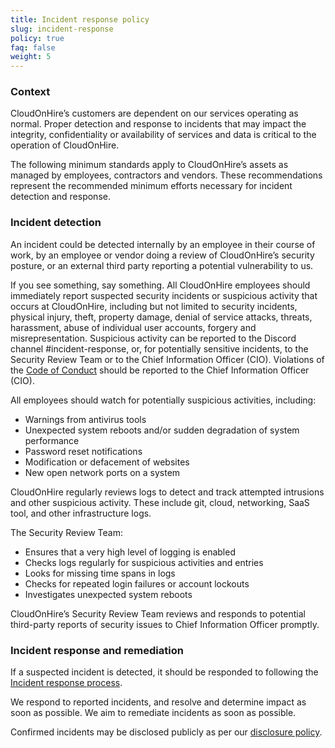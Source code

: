 ```yaml
---
title: Incident response policy
slug: incident-response
policy: true
faq: false
weight: 5
---
```


### Context

CloudOnHire’s customers are dependent on our services operating as normal. Proper detection and response to incidents that may impact the integrity, confidentiality or availability of services and data is critical to the operation of CloudOnHire.

The following minimum standards apply to CloudOnHire’s assets as managed by employees, contractors and vendors. These recommendations represent the recommended minimum efforts necessary for incident detection and response.

### Incident detection

An incident could be detected internally by an employee in their course of work, by an employee or vendor doing a review of CloudOnHire’s security posture, or an external third party reporting a potential vulnerability to us.

If you see something, say something. All CloudOnHire employees should immediately report suspected security incidents or suspicious activity that occurs at CloudOnHire, including but not limited to security incidents, physical injury, theft, property damage, denial of service attacks, threats, harassment, abuse of individual user accounts, forgery and misrepresentation. Suspicious activity can be reported to the Discord channel #incident-response, or, for potentially sensitive incidents, to the Security Review Team or to the Chief Information Officer (CIO). Violations of the [Code of Conduct](http://go/code-of-conduct) should be reported to the Chief Information Officer (CIO).

All employees should watch for potentially suspicious activities, including:

* Warnings from antivirus tools
* Unexpected system reboots and/or sudden degradation of system performance
* Password reset notifications
* Modification or defacement of websites
* New open network ports on a system

CloudOnHire regularly reviews logs to detect and track attempted intrusions and other suspicious activity. These include git, cloud, networking, SaaS tool, and other infrastructure logs.

The Security Review Team:

* Ensures that a very high level of logging is enabled
* Checks logs regularly for suspicious activities and entries
* Looks for missing time spans in logs
* Checks for repeated login failures or account lockouts
* Investigates unexpected system reboots

CloudOnHire’s Security Review Team reviews and responds to potential third-party reports of security issues to Chief Information Officer promptly.

### Incident response and remediation

If a suspected incident is detected, it should be responded to following the [Incident response process](/security-policies/incident-response-process/).

We respond to reported incidents, and resolve and determine impact as soon as possible. We aim to remediate incidents as soon as possible.

Confirmed incidents may be disclosed publicly as per our [disclosure policy](/security-policies/incident-disclosure/).
